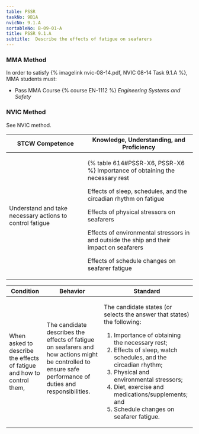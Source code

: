 ```yaml
---
table: PSSR
taskNo: 9B1A
nvicNo: 9.1.A 
sortableNo: B-09-01-A
title: PSSR 9.1.A 
subtitle:  Describe the effects of fatigue on seafarers
---
```



### MMA Method

In order to satisfy  {% imagelink nvic-08-14.pdf, NVIC 08-14 Task 9.1.A %}, MMA students must:

* Pass MMA Course {% course EN-1112 %}  *Engineering Systems and Safety*


### NVIC Method

<a onclick="togglevisibility('nvic_methods')" >See NVIC method.</a>

<div id='nvic_methods' class='hide'>

<table>
<thead>
<tr>
<th class='forty'> STCW Competence </th>
<th class='sixty'> Knowledge, Understanding, and Proficiency </th>
</tr>
</thead>




<tbody>
<tr><td markdown='1'>

Understand and take necessary actions to control fatigue

</td><td markdown='1'>

{% table 614#PSSR-X6, PSSR-X6 %} Importance of obtaining the necessary rest 

Effects of sleep, schedules, and the circadian rhythm on fatigue 

Effects of physical stressors on seafarers 

Effects of environmental stressors in and outside the ship and their impact on seafarers 

Effects of schedule changes on seafarer fatigue

</td></tr>


</tbody>
</table>


<table>
<thead>
<tr><th class='twenty'>  Condition </th><th class='twenty'> Behavior </th><th  class='sixty'>Standard </th></tr>
</thead>
<tbody >



<tr><td markdown='1'>

When asked to describe the effects of fatigue and how to control them,

</td><td markdown='1'>

The candidate describes the effects of fatigue on seafarers and how actions might be controlled to ensure safe performance of duties and responsibilities.

<br>

<div class="tooltip" markdown='1'>



</div>


</td><td markdown='1'>

The candidate states (or selects the answer that states) the following:
 
1.  Importance of obtaining the necessary rest; 
2.  Effects of sleep, watch schedules, and the circadian rhythm; 
3.  Physical and environmental stressors; 
4.  Diet, exercise and medications/supplements; and 
5.  Schedule changes on seafarer fatigue.

</td></tr>
</tbody>
</table>
</div>
